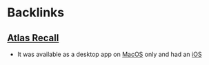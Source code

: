 
# Backlinks
## [Atlas Recall](<Atlas Recall.md>)
- It was available as a desktop app on [MacOS](<MacOS.md>) only and had an [iOS](<iOS.md>)

